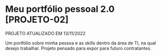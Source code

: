 # Meu portfólio pessoal 2.0 [PROJETO-02]

PROJETO ATUALIZADO EM 13/11/2022

Um portfólio sobre minha pessoa e as skills dentro da área de TI, na qual desejo trabalhar. Projeto pensado para expor para futuro contratantes.